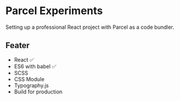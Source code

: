 # Parcel Experiments

Setting up a professional React project with Parcel as a code bundler.

## Feater

- React ✅
- ES6 with babel ✅
- SCSS
- CSS Module
- Typography.js
- Build for production